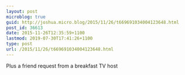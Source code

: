 ```yaml
---
layout: post
microblog: true
guid: http://joshua.micro.blog/2015/11/26/t669691034004123648.html
post_id: 36613
date: 2015-11-26T12:35:59+1100
lastmod: 2019-07-30T17:41:26+1100
type: post
url: /2015/11/26/t669691034004123648.html
---
```

Plus a friend request from a breakfast TV host
